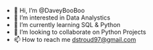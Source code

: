 - 👋 Hi, I’m @DaveyBooBoo
- 👀 I’m interested in Data Analystics 
- 🌱 I’m currently learning SQL & Python
- 💞️ I’m looking to collaborate on Python Projects
- 📫 How to reach me dstroud97@gmail.com

<!---
DaveyBooBoo/DaveyBooBoo is a ✨ special ✨ repository because its `README.md` (this file) appears on your GitHub profile.
You can click the Preview link to take a look at your changes.
--->
